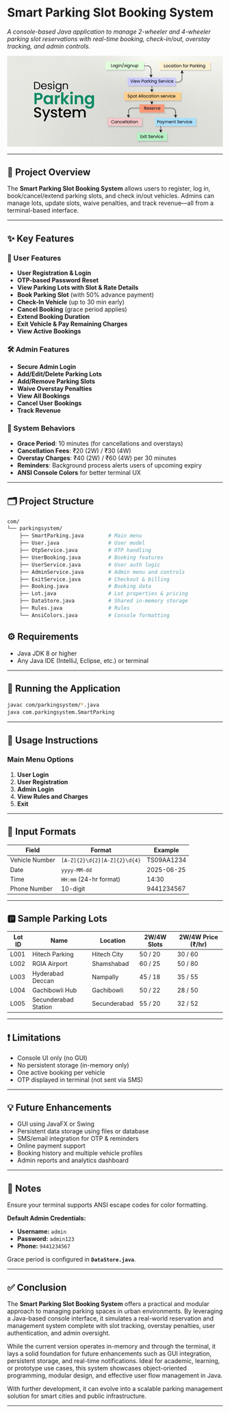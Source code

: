 # Smart Parking Slot Booking System

_A console-based Java application to manage 2-wheeler and 4-wheeler parking slot reservations with real-time booking, check-in/out, overstay tracking, and admin controls._

![Smart Parking Slot Booking System](https://github.com/kurmaviswakanth/SmartParkingSystem/blob/main/Smart%20Parking%20Slot%20Booking%20System.jpg?raw=true)

---

## 📘 Project Overview

The **Smart Parking Slot Booking System** allows users to register, log in, book/cancel/extend parking slots, and check in/out vehicles. Admins can manage lots, update slots, waive penalties, and track revenue—all from a terminal-based interface.

---

## ✨ Key Features

### 👤 User Features
- **User Registration & Login**
- **OTP-based Password Reset**
- **View Parking Lots with Slot & Rate Details**
- **Book Parking Slot** (with 50% advance payment)
- **Check-In Vehicle** (up to 30 min early)
- **Cancel Booking** (grace period applies)
- **Extend Booking Duration**
- **Exit Vehicle & Pay Remaining Charges**
- **View Active Bookings**

### 🛠️ Admin Features
- **Secure Admin Login**
- **Add/Edit/Delete Parking Lots**
- **Add/Remove Parking Slots**
- **Waive Overstay Penalties**
- **View All Bookings**
- **Cancel User Bookings**
- **Track Revenue**

### 🔔 System Behaviors
- **Grace Period**: 10 minutes (for cancellations and overstays)
- **Cancellation Fees**: ₹20 (2W) / ₹30 (4W)
- **Overstay Charges**: ₹40 (2W) / ₹60 (4W) per 30 minutes
- **Reminders**: Background process alerts users of upcoming expiry
- **ANSI Console Colors** for better terminal UX

---

## 🗂 Project Structure

```bash
com/
└── parkingsystem/
    ├── SmartParking.java        # Main menu
    ├── User.java                # User model
    ├── OtpService.java          # OTP handling
    ├── UserBooking.java         # Booking features
    ├── UserService.java         # User auth logic
    ├── AdminService.java        # Admin menu and controls
    ├── ExitService.java         # Checkout & billing
    ├── Booking.java             # Booking data
    ├── Lot.java                 # Lot properties & pricing
    ├── DataStore.java           # Shared in-memory storage
    ├── Rules.java               # Rules
    └── AnsiColors.java          # Console formatting
```
## ⚙️ Requirements

- Java JDK 8 or higher  
- Any Java IDE (IntelliJ, Eclipse, etc.) or terminal

---

## 🚀 Running the Application

```bash
javac com/parkingsystem/*.java
java com.parkingsystem.SmartParking
```

---

## 🧭 Usage Instructions

### Main Menu Options

1. **User Login**  
2. **User Registration**  
3. **Admin Login**  
4. **View Rules and Charges**  
5. **Exit**

---

## 🔡 Input Formats

| Field           | Format                    | Example     |
|----------------|---------------------------|-------------|
| Vehicle Number | `[A-Z]{2}\d{2}[A-Z]{2}\d{4}` | TS09AA1234  |
| Date           | `yyyy-MM-dd`              | 2025-06-25  |
| Time           | `HH:mm` (24-hr format)    | 14:30       |
| Phone Number   | 10-digit                  | 9441234567  |

---

## 🅿️ Sample Parking Lots

| Lot ID | Name                 | Location       | 2W/4W Slots | 2W/4W Price (₹/hr) |
|--------|----------------------|----------------|-------------|--------------------|
| L001   | Hitech Parking       | Hitech City    | 50 / 20     | 30 / 60            |
| L002   | RGIA Airport         | Shamshabad     | 60 / 25     | 50 / 80            |
| L003   | Hyderabad Deccan     | Nampally       | 45 / 18     | 35 / 55            |
| L004   | Gachibowli Hub       | Gachibowli     | 50 / 22     | 28 / 50            |
| L005   | Secunderabad Station | Secunderabad   | 55 / 20     | 32 / 52            |

---

## ❗ Limitations

- Console UI only (no GUI)  
- No persistent storage (in-memory only)  
- One active booking per vehicle  
- OTP displayed in terminal (not sent via SMS)

---

## 💡 Future Enhancements

- GUI using JavaFX or Swing  
- Persistent data storage using files or database  
- SMS/email integration for OTP & reminders  
- Online payment support  
- Booking history and multiple vehicle profiles  
- Admin reports and analytics dashboard

---

## 📝 Notes

Ensure your terminal supports ANSI escape codes for color formatting.

**Default Admin Credentials:**

- **Username:** `admin`  
- **Password:** `admin123`  
- **Phone:** `9441234567`

Grace period is configured in **`DataStore.java`**.


---

## ✅ Conclusion

The **Smart Parking Slot Booking System** offers a practical and modular approach to managing parking spaces in urban environments. By leveraging a Java-based console interface, it simulates a real-world reservation and management system complete with slot tracking, overstay penalties, user authentication, and admin oversight.

While the current version operates in-memory and through the terminal, it lays a solid foundation for future enhancements such as GUI integration, persistent storage, and real-time notifications. Ideal for academic, learning, or prototype use cases, this system showcases object-oriented programming, modular design, and effective user flow management in Java.

With further development, it can evolve into a scalable parking management solution for smart cities and public infrastructure.

---


